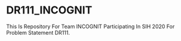 # DR111_INCOGNIT
This Is Repository For Team INCOGNIT Participating In SIH 2020 For Problem Statement DR111.
